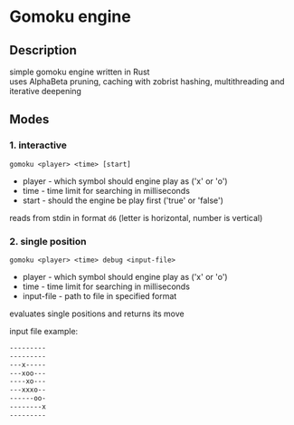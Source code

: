 # Gomoku engine

## Description

simple gomoku engine written in Rust  
uses AlphaBeta pruning, caching with zobrist hashing, multithreading and iterative deepening

## Modes

### 1. interactive

`gomoku <player> <time> [start]`

- player - which symbol should engine play as ('x' or 'o')
- time - time limit for searching in milliseconds
- start - should the engine be play first ('true' or 'false')

reads from stdin in format `d6` (letter is horizontal, number is vertical)

### 2. single position

`gomoku <player> <time> debug <input-file>`

- player - which symbol should engine play as ('x' or 'o')
- time - time limit for searching in milliseconds
- input-file - path to file in specified format

evaluates single positions and returns its move

input file example:

```txt
---------
---------
---x-----
---xoo---
----xo---
---xxxo--
------oo-
--------x
---------
```
